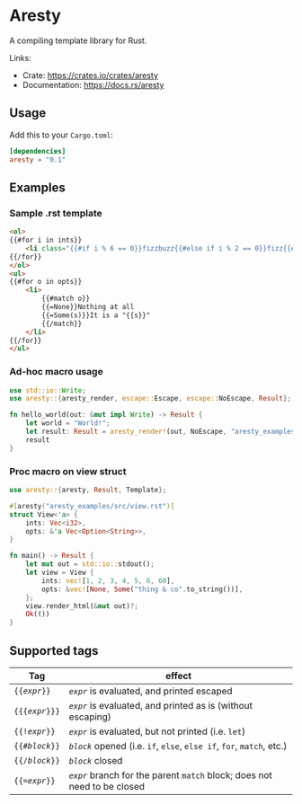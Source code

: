 # Aresty

A compiling template library for Rust.

Links:

- Crate: https://crates.io/crates/aresty
- Documentation: https://docs.rs/aresty

## Usage

Add this to your `Cargo.toml`:

```toml
[dependencies]
aresty = "0.1"
```

## Examples

### Sample .rst template

```html
<ol>
{{#for i in ints}}
    <li class="{{#if i % 6 == 0}}fizzbuzz{{#else if i % 2 == 0}}fizz{{#else if i % 3 == 0}}buzz{{#else}}none{{/if}}">{{i}}</li>
{{/for}}
</ol>
<ul>
{{#for o in opts}}
    <li>
        {{#match o}}
        {{=None}}Nothing at all
        {{=Some(s)}}It is a "{{s}}"
        {{/match}}
    </li>
{{/for}}
</ul>
```

### Ad-hoc macro usage

```rust
use std::io::Write;
use aresty::{aresty_render, escape::Escape, escape::NoEscape, Result};

fn hello_world(out: &mut impl Write) -> Result {
    let world = "World!";
    let result: Result = aresty_render!(out, NoEscape, "aresty_examples/src/hello_world.rst");
    result
}
```

### Proc macro on view struct

```rust
use aresty::{aresty, Result, Template};

#[aresty("aresty_examples/src/view.rst")]
struct View<'a> {
    ints: Vec<i32>,
    opts: &'a Vec<Option<String>>,
}

fn main() -> Result {
    let mut out = std::io::stdout();
    let view = View {
        ints: vec![1, 2, 3, 4, 5, 6, 60],
        opts: &vec![None, Some("thing & co".to_string())],
    };
    view.render_html(&mut out)?;
    Ok(())
}
```

## Supported tags

| Tag | effect |
| --- | ------ |
| <code>{{*expr*}}</code> | *`expr`* is evaluated, and printed escaped |
| <code>{{{*expr*}}}</code> | *`expr`* is evaluated, and printed as is (without escaping) |
| <code>{{!*expr*}}</code> | *`expr`* is evaluated, but not printed (i.e. `let`) |
| <code>{{#*block*}}</code> | *`block`* opened (i.e. `if`, `else`, `else if`, `for`, `match`, etc.) |
| <code>{{/*block*}}</code> | *`block`* closed |
| <code>{{=*expr*}}</code> | *`expr`* branch for the parent `match` block; does not need to be closed |